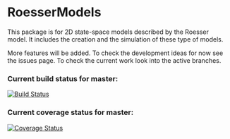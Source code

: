 # RoesserModels

This package is for 2D state-space models described by the Roesser model. 
It includes the creation and the simulation of these type of models.

More features will be added. To check the development ideas for now see the issues page. To check the current work look into the active branches.

### Current build status for master:
[![Build Status](https://travis-ci.org/forcaeluz/RoesserModels.jl.svg?branch=master)](https://travis-ci.org/forcaeluz/RoesserModels.jl)

### Current coverage status for master:
[![Coverage Status](https://coveralls.io/repos/forcaeluz/RoesserModels.jl/badge.svg?branch=master&service=github)](https://coveralls.io/github/forcaeluz/RoesserModels.jl?branch=master)
